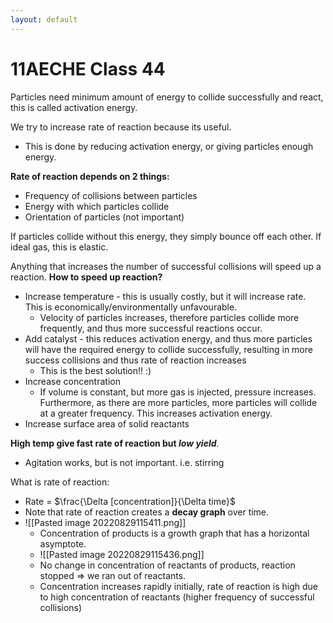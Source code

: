 ```yaml
---
layout: default
---
```


# 11AECHE Class 44

Particles need minimum amount of energy to collide successfully and react, this is called activation energy.

We try to increase rate of reaction because its useful.
- This is done by reducing activation energy, or giving particles enough energy.

**Rate of reaction depends on 2 things:**
- Frequency of collisions between particles
- Energy with which particles collide
- Orientation of particles (not important)

If particles collide without this energy, they simply bounce off each other. If ideal gas, this is elastic.

Anything that increases the number of successful collisions will speed up a reaction. 
**How to speed up reaction?**
- Increase temperature - this is usually costly, but it will increase rate. This is economically/environmentally unfavourable. 
	- Velocity of particles increases, therefore particles collide more frequently, and thus more successful reactions occur. 
- Add catalyst - this reduces activation energy, and thus more particles will have the required energy to collide successfully, resulting in more success collisions and thus rate of reaction increases
	- This is the best solution!! :)
- Increase concentration
	- If volume is constant, but more gas is injected, pressure increases. Furthermore, as there are more particles, more particles will collide at a greater frequency. This increases activation energy.
- Increase surface area of solid reactants

**High temp give fast rate of reaction but *low yield***.


* Agitation works, but is not important. i.e. stirring

What is rate of reaction: 
- Rate = $\frac{\Delta [concentration]}{\Delta time}$
- Note that rate of reaction creates a **decay graph** over time.
- ![[Pasted image 20220829115411.png]]
	- Concentration of products is a growth graph that has a horizontal asymptote.
	- ![[Pasted image 20220829115436.png]]
	- No change in concentration of reactants of products, reaction stopped => we ran out of reactants.
	- Concentration increases rapidly initially, rate of reaction is high due to high concentration of reactants (higher frequency of successful collisions)


